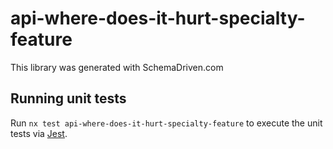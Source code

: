 
# api-where-does-it-hurt-specialty-feature

This library was generated with SchemaDriven.com

## Running unit tests

Run `nx test api-where-does-it-hurt-specialty-feature` to execute the unit tests via [Jest](https://jestjs.io).

